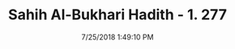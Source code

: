 ---
title        : "Sahih Al-Bukhari Hadith - 1. 277"
date         : 7/25/2018 1:49:10 PM
draft        : false
type         : "hadith"
layout       : "hadith"
BookCode     : "SHB"
VolumeNumber : "1"
HadithNumber : "277"
categories  :  ["Ghusl-Taking a bath in seclusion"]
tags  :  ["Abu Huraira"]
---